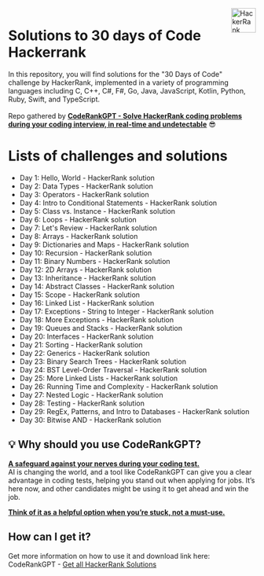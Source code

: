 
<a href="https://coderank.solutions/](https://coderank.solutions?s=github-30days-repo">
    <img src="https://app.coderank.solutions/logo.png" alt="HackerRank Solutions logo" title="HackerRank Solutions" align="right" height="50" />
</a>


# Solutions to 30 days of Code Hackerrank
In this repository, you will find solutions for the "30 Days of Code" challenge by HackerRank, implemented in a variety of programming languages including C, C++, C#, F#, Go, Java, JavaScript, Kotlin, Python, Ruby, Swift, and TypeScript.
<br /><br />
Repo gathered by **[CodeRankGPT - Solve HackerRank coding problems <ins>during your coding interview, in real-time and undetectable</ins>](https://coderank.solutions?s=github-30days-repo)** 😎

# Lists of challenges and solutions

- Day 1: Hello, World - HackerRank solution
- Day 2: Data Types - HackerRank solution
- Day 3: Operators - HackerRank solution
- Day 4: Intro to Conditional Statements - HackerRank solution
- Day 5: Class vs. Instance - HackerRank solution
- Day 6: Loops - HackerRank solution
- Day 7: Let's Review - HackerRank solution
- Day 8: Arrays - HackerRank solution
- Day 9: Dictionaries and Maps - HackerRank solution
- Day 10: Recursion - HackerRank solution
- Day 11: Binary Numbers - HackerRank solution
- Day 12: 2D Arrays - HackerRank solution
- Day 13: Inheritance - HackerRank solution
- Day 14: Abstract Classes - HackerRank solution
- Day 15: Scope - HackerRank solution
- Day 16: Linked List - HackerRank solution
- Day 17: Exceptions - String to Integer - HackerRank solution
- Day 18: More Exceptions - HackerRank solution
- Day 19: Queues and Stacks - HackerRank solution
- Day 20: Interfaces - HackerRank solution
- Day 21: Sorting - HackerRank solution
- Day 22: Generics - HackerRank solution
- Day 23: Binary Search Trees - HackerRank solution
- Day 24: BST Level-Order Traversal - HackerRank solution
- Day 25: More Linked Lists - HackerRank solution
- Day 26: Running Time and Complexity - HackerRank solution
- Day 27: Nested Logic - HackerRank solution
- Day 28: Testing - HackerRank solution
- Day 29: RegEx, Patterns, and Intro to Databases - HackerRank solution
- Day 30: Bitwise AND - HackerRank solution



## 💡 Why should you use CodeRankGPT? 

<ins>**A safeguard against your nerves during your coding test.**</ins>
<br />
AI is changing the world, and a tool like CodeRankGPT can give you a clear advantage in coding tests, helping you stand out when applying for jobs. It’s here now, and other candidates might be using it to get ahead and win the job.

**<ins>Think of it as a helpful option when you’re stuck, not a must-use.</ins>**

## How can I get it?
Get more information on how to use it and download link here: CodeRankGPT - [Get all HackerRank Solutions](https://coderank.solutions?s=github-30days-repo)
